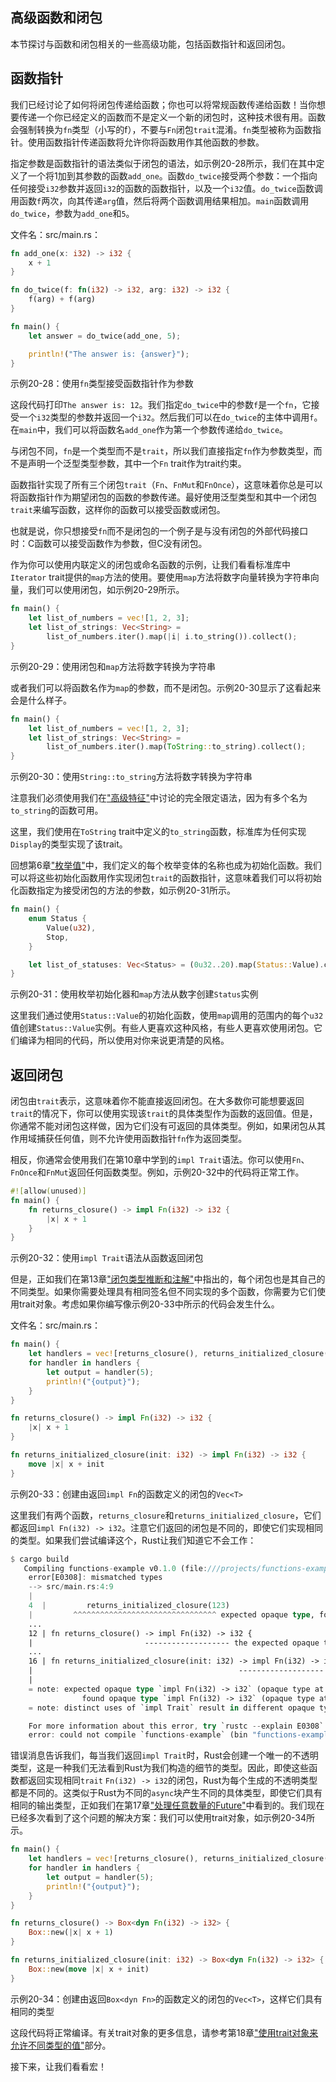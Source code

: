 ## 高级函数和闭包

本节探讨与函数和闭包相关的一些高级功能，包括函数指针和返回闭包。

## 函数指针

我们已经讨论了如何将闭包传递给函数；你也可以将常规函数传递给函数！当你想要传递一个你已经定义的函数而不是定义一个新的闭包时，这种技术很有用。函数会强制转换为`fn`类型（小写的f），不要与`Fn`闭包`trait`混淆。`fn`类型被称为函数指针。使用函数指针传递函数将允许你将函数用作其他函数的参数。

指定参数是函数指针的语法类似于闭包的语法，如示例20-28所示，我们在其中定义了一个将1加到其参数的函数`add_one`。函数`do_twice`接受两个参数：一个指向任何接受`i32`参数并返回`i32`的函数的函数指针，以及一个`i32`值。`do_twice`函数调用函数`f`两次，向其传递`arg`值，然后将两个函数调用结果相加。`main`函数调用`do_twice`，参数为`add_one`和`5`。

文件名：src/main.rs：

```rust
fn add_one(x: i32) -> i32 {
    x + 1
}

fn do_twice(f: fn(i32) -> i32, arg: i32) -> i32 {
    f(arg) + f(arg)
}

fn main() {
    let answer = do_twice(add_one, 5);

    println!("The answer is: {answer}");
}
```

示例20-28：使用`fn`类型接受函数指针作为参数

这段代码打印`The answer is: 12`。我们指定`do_twice`中的参数`f`是一个`fn`，它接受一个`i32`类型的参数并返回一个`i32`。然后我们可以在`do_twice`的主体中调用`f`。在`main`中，我们可以将函数名`add_one`作为第一个参数传递给`do_twice`。

与闭包不同，`fn`是一个类型而不是`trait`，所以我们直接指定`fn`作为参数类型，而不是声明一个泛型类型参数，其中一个`Fn` trait作为trait约束。

函数指针实现了所有三个闭包`trait`（`Fn`、`FnMut`和`FnOnce`），这意味着你总是可以将函数指针作为期望闭包的函数的参数传递。最好使用泛型类型和其中一个闭包`trait`来编写函数，这样你的函数可以接受函数或闭包。

也就是说，你只想接受`fn`而不是闭包的一个例子是与没有闭包的外部代码接口时：C函数可以接受函数作为参数，但C没有闭包。

作为你可以使用内联定义的闭包或命名函数的示例，让我们看看标准库中`Iterator` trait提供的`map`方法的使用。要使用`map`方法将数字向量转换为字符串向量，我们可以使用闭包，如示例20-29所示。

```rust
fn main() {
    let list_of_numbers = vec![1, 2, 3];
    let list_of_strings: Vec<String> =
        list_of_numbers.iter().map(|i| i.to_string()).collect();
}
```

示例20-29：使用闭包和`map`方法将数字转换为字符串

或者我们可以将函数名作为`map`的参数，而不是闭包。示例20-30显示了这看起来会是什么样子。

```rust
fn main() {
    let list_of_numbers = vec![1, 2, 3];
    let list_of_strings: Vec<String> =
        list_of_numbers.iter().map(ToString::to_string).collect();
}
```

示例20-30：使用`String::to_string`方法将数字转换为字符串

注意我们必须使用我们在["高级特征"](./advanced-traits#高级特征)中讨论的完全限定语法，因为有多个名为`to_string`的函数可用。

这里，我们使用在`ToString` trait中定义的`to_string`函数，标准库为任何实现`Display`的类型实现了该trait。

回想第6章["枚举值"](../enums/defining-an-enum#枚举值)中，我们定义的每个枚举变体的名称也成为初始化函数。我们可以将这些初始化函数用作实现闭包`trait`的函数指针，这意味着我们可以将初始化函数指定为接受闭包的方法的参数，如示例20-31所示。

```rust
fn main() {
    enum Status {
        Value(u32),
        Stop,
    }

    let list_of_statuses: Vec<Status> = (0u32..20).map(Status::Value).collect();
}
```

示例20-31：使用枚举初始化器和`map`方法从数字创建`Status`实例

这里我们通过使用`Status::Value`的初始化函数，使用`map`调用的范围内的每个`u32`值创建`Status::Value`实例。有些人更喜欢这种风格，有些人更喜欢使用闭包。它们编译为相同的代码，所以使用对你来说更清楚的风格。

## 返回闭包

闭包由`trait`表示，这意味着你不能直接返回闭包。在大多数你可能想要返回`trait`的情况下，你可以使用实现该`trait`的具体类型作为函数的返回值。但是，你通常不能对闭包这样做，因为它们没有可返回的具体类型。例如，如果闭包从其作用域捕获任何值，则不允许使用函数指针`fn`作为返回类型。

相反，你通常会使用我们在第10章中学到的`impl Trait`语法。你可以使用`Fn`、`FnOnce`和`FnMut`返回任何函数类型。例如，示例20-32中的代码将正常工作。

```rust
#![allow(unused)]
fn main() {
    fn returns_closure() -> impl Fn(i32) -> i32 {
        |x| x + 1
    }
}
```

示例20-32：使用`impl Trait`语法从函数返回闭包

但是，正如我们在第13章["闭包类型推断和注解"](../functional-features/closures#闭包类型推断和注解)中指出的，每个闭包也是其自己的不同类型。如果你需要处理具有相同签名但不同实现的多个函数，你需要为它们使用trait对象。考虑如果你编写像示例20-33中所示的代码会发生什么。

文件名：src/main.rs：

```rust
fn main() {
    let handlers = vec![returns_closure(), returns_initialized_closure(123)];
    for handler in handlers {
        let output = handler(5);
        println!("{output}");
    }
}

fn returns_closure() -> impl Fn(i32) -> i32 {
    |x| x + 1
}

fn returns_initialized_closure(init: i32) -> impl Fn(i32) -> i32 {
    move |x| x + init
}
```

示例20-33：创建由返回`impl Fn`的函数定义的闭包的`Vec<T>`

这里我们有两个函数，`returns_closure`和`returns_initialized_closure`，它们都返回`impl Fn(i32) -> i32`。注意它们返回的闭包是不同的，即使它们实现相同的类型。如果我们尝试编译这个，Rust让我们知道它不会工作：

```rust
$ cargo build
   Compiling functions-example v0.1.0 (file:///projects/functions-example)
    error[E0308]: mismatched types
    --> src/main.rs:4:9
    |
    4  |         returns_initialized_closure(123)
    |         ^^^^^^^^^^^^^^^^^^^^^^^^^^^^^^^^ expected opaque type, found a different opaque type
    ...
    12 | fn returns_closure() -> impl Fn(i32) -> i32 {
    |                         ------------------- the expected opaque type
    ...
    16 | fn returns_initialized_closure(init: i32) -> impl Fn(i32) -> i32 {
    |                                              ------------------- the found opaque type
    |
    = note: expected opaque type `impl Fn(i32) -> i32` (opaque type at <src/main.rs:12:25>)
                found opaque type `impl Fn(i32) -> i32` (opaque type at <src/main.rs:16:46>)
    = note: distinct uses of `impl Trait` result in different opaque types

    For more information about this error, try `rustc --explain E0308`.
    error: could not compile `functions-example` (bin "functions-example") due to 1 previous error
```

错误消息告诉我们，每当我们返回`impl Trait`时，Rust会创建一个唯一的不透明类型，这是一种我们无法看到Rust为我们构造的细节的类型。因此，即使这些函数都返回实现相同`trait` `Fn(i32) -> i32`的闭包，Rust为每个生成的不透明类型都是不同的。这类似于Rust为不同的`async`块产生不同的具体类型，即使它们具有相同的输出类型，正如我们在第17章["处理任意数量的Future"](../async-await/more-futures#处理任意数量的-future)中看到的。我们现在已经多次看到了这个问题的解决方案：我们可以使用trait对象，如示例20-34所示。

```rust
fn main() {
    let handlers = vec![returns_closure(), returns_initialized_closure(123)];
    for handler in handlers {
        let output = handler(5);
        println!("{output}");
    }
}

fn returns_closure() -> Box<dyn Fn(i32) -> i32> {
    Box::new(|x| x + 1)
}

fn returns_initialized_closure(init: i32) -> Box<dyn Fn(i32) -> i32> {
    Box::new(move |x| x + init)
}
```

示例20-34：创建由返回`Box<dyn Fn>`的函数定义的闭包的`Vec<T>`，这样它们具有相同的类型

这段代码将正常编译。有关trait对象的更多信息，请参考第18章["使用trait对象来允许不同类型的值"](../oop/trait-objects#使用特征对象来允许不同类型的值)部分。

接下来，让我们看看宏！


